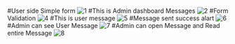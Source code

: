 #User side Simple form
![1](https://github.com/user-attachments/assets/3afd8750-8763-42b5-8c1b-0ea7e09b6191)
#This is Admin dashboard Messages
![2](https://github.com/user-attachments/assets/57a4a4a0-acab-404e-b84c-7f39343aca57)
#Form Validation
![4](https://github.com/user-attachments/assets/0ea8a0a0-38ab-426c-b1c5-609f01d1aa4e)
#This is user message
![5](https://github.com/user-attachments/assets/aa66e61c-946b-47d2-b044-49d383848b3f)
#Message sent success alart
![6](https://github.com/user-attachments/assets/beeebe32-751b-4b4d-a02e-ba554e1a40d3)
#Admin can see User Message
![7](https://github.com/user-attachments/assets/0a1168d6-ebd0-443c-ab8c-e3c1f663c30f)
#Admin can open Message and Read entire Message
![8](https://github.com/user-attachments/assets/bc512ad7-2e45-414b-9514-50ebaece0ae8)

